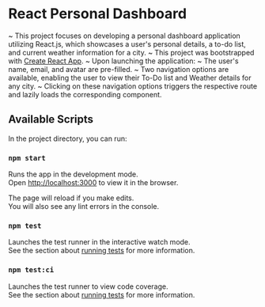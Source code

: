# React Personal Dashboard

~ This project focuses on developing a personal dashboard application utilizing React.js, which showcases a user's personal details, a to-do list, and current weather information for a city. 
~ This project was bootstrapped with [Create React App](https://github.com/facebook/create-react-app).
~ Upon launching the application:
  ~ The user's name, email, and avatar are pre-filled.
  ~ Two navigation options are available, enabling the user to view their To-Do list and Weather details for any city.
  ~ Clicking on these navigation options triggers the respective route and lazily loads the corresponding component.

## Available Scripts

In the project directory, you can run:

### `npm start`

Runs the app in the development mode.\
Open [http://localhost:3000](http://localhost:3000) to view it in the browser.

The page will reload if you make edits.\
You will also see any lint errors in the console.

### `npm test`

Launches the test runner in the interactive watch mode.\
See the section about [running tests](https://facebook.github.io/create-react-app/docs/running-tests) for more information.


### `npm test:ci`

Launches the test runner to view code coverage.\
See the section about [running tests](https://facebook.github.io/create-react-app/docs/running-tests) for more information.
